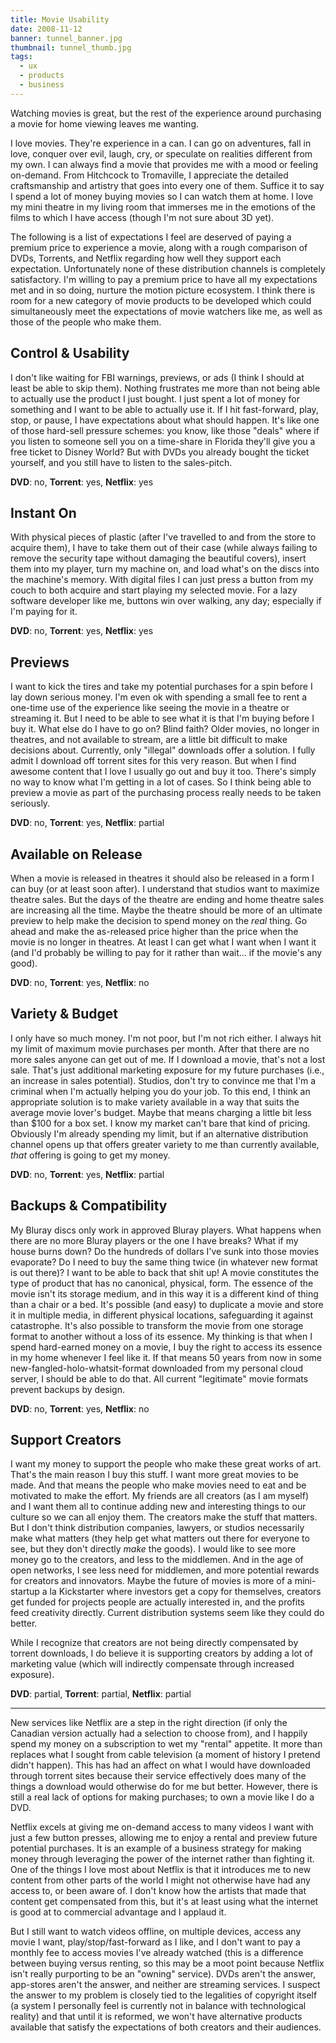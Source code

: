 ```yaml
---
title: Movie Usability
date: 2008-11-12
banner: tunnel_banner.jpg
thumbnail: tunnel_thumb.jpg
tags:
  - ux
  - products
  - business
---
```


Watching  movies is great, but the rest of the experience around purchasing a
movie for home viewing leaves me wanting.

I love movies. They're experience in a can. I can go on adventures, fall in
love, conquer over evil, laugh, cry, or speculate on realities different from
my own. I can always find a movie that provides me with a mood or feeling
on-demand. From Hitchcock to Tromaville, I appreciate the detailed
craftsmanship and artistry that goes into every one of them. Suffice it to say
I spend a lot of money buying movies so I can watch them at home. I love my
mini theatre in my living room that immerses me in the emotions of the films to
which I have access (though I'm not sure about 3D yet).

The following is a list of expectations I feel are deserved of paying a premium
price to experience a movie, along with a rough comparison of DVDs, Torrents,
and Netflix regarding how well they support each expectation. Unfortunately
none of these distribution channels is completely satisfactory. I'm willing to
pay a premium price to have all my expectations met and in so doing, nurture
the motion picture ecosystem. I think there is room for a new category of movie
products to be developed which could simultaneously meet the expectations of
movie watchers like me, as well as those of the people who make them.


Control & Usability
-------------------

I don't like waiting for FBI warnings, previews, or ads (I think I should at
least be able to skip them). Nothing frustrates me more than not being able to
actually use the product I just bought. I just spent a lot of money for
something and I want to be able to actually use it. If I hit fast-forward,
play, stop, or pause, I have expectations about what should happen. It's like
one of those hard-sell pressure schemes: you know, like those "deals" where if
you listen to someone sell you on a time-share in Florida they'll give you a
free ticket to Disney World? But with DVDs you already bought the ticket
yourself, and you still have to listen to the sales-pitch.

**DVD**: no, **Torrent**: yes, **Netflix**: yes


Instant On
----------

With physical pieces of plastic (after I've travelled to and from the store to
acquire them), I have to take them out of their case (while always failing to
remove the security tape without damaging the beautiful covers), insert them
into my player, turn my machine on, and load what's on the discs into the
machine's memory. With digital files I can just press a button from my couch to
both acquire and start playing my selected movie. For a lazy software developer
like me, buttons win over walking, any day; especially if I'm paying for it.

**DVD**: no, **Torrent**: yes, **Netflix**: yes


Previews
--------

I want to kick the tires and take my potential purchases for a spin before I lay
down serious money. I'm even ok with spending a small fee to rent a one-time
use of the experience like seeing the movie in a theatre or streaming it. But I
need to be able to see what it is that I'm buying before I buy it. What else do
I have to go on? Blind faith? Older movies, no longer in theatres, and not
available to stream, are a little bit difficult to make decisions about.
Currently, only "illegal" downloads offer a solution. I fully admit I download
off torrent sites for this very reason. But when I find awesome content that I
love I usually go out and buy it too. There's simply no way to know what I'm
getting in a lot of cases. So I think being able to preview a movie as part of
the purchasing process really needs to be taken seriously.

**DVD**: no, **Torrent**: yes, **Netflix**: partial


Available on Release
--------------------

When a movie is released in theatres it should also be released in a form I can
buy (or at least soon after). I understand that studios want to maximize
theatre sales. But the days of the theatre are ending and home theatre sales
are increasing all the time. Maybe the theatre should be more of an ultimate
preview to help make the decision to spend money on the *real* thing. Go ahead
and make the as-released price higher than the price when the movie is no
longer in theatres. At least I can get what I want when I want it (and I'd
probably be willing to pay for it rather than wait… if the movie's any good).

**DVD**: no, **Torrent**: yes, **Netflix**: no


Variety & Budget
----------------

I only have so much money. I'm not poor, but I'm not rich either. I always hit
my limit of maximum movie purchases per month. After that there are no more
sales anyone can get out of me. If I download a movie, that's not a lost sale.
That's just additional marketing exposure for my future purchases (i.e., an
increase in sales potential). Studios, don't try to convince me that I'm a
criminal when I'm actually helping you do your job. To this end, I think an
appropriate solution is to make variety available in a way that suits the
average movie lover's budget. Maybe that means charging a little bit less than
$100 for a box set. I know my market can't bare that kind of pricing. Obviously
I'm already spending my limit, but if an alternative distribution channel opens
up that offers greater variety to me than currently available, *that* offering
is going to get my money.

**DVD**: no, **Torrent**: yes, **Netflix**: partial


Backups & Compatibility
-----------------------

My Bluray discs only work in approved Bluray players. What happens when there
are no more Bluray players or the one I have breaks? What if my house burns
down? Do the hundreds of dollars I've sunk into those movies evaporate? Do I
need to buy the same thing twice (in whatever new format is out there)? I want
to be able to back that shit up! A movie constitutes the type of product that
has no canonical, physical, form. The essence of the movie isn't its storage
medium, and in this way it is a different kind of thing than a chair or a bed.
It's possible (and easy) to duplicate a movie and store it in multiple media,
in different physical locations, safeguarding it against catastrophe. It's also
possible to transform the movie from one storage format to another without a
loss of its essence. My thinking is that when I spend hard-earned money on a
movie, I buy the right to access its essence in my home whenever I feel like
it. If that means 50 years from now in some new-fangled-holo-whatsit-format
downloaded from my personal cloud server, I should be able to do that. All
current "legitimate" movie formats prevent backups by design.

**DVD**: no, **Torrent**: yes, **Netflix**: no


Support Creators
----------------

I want my money to support the people who make these great works of art. That's
the main reason I buy this stuff. I want more great movies to be made. And that
means the people who make movies need to eat and be motivated to make the
effort. My friends are all creators (as I am myself) and I want them all to
continue adding new and interesting things to our culture so we can all enjoy
them. The creators make the stuff that matters. But I don't think distribution
companies, lawyers, or studios necessarily make what matters (they help get
what matters out there for everyone to see, but they don't directly *make* the
goods). I would like to see more money go to the creators, and less to the
middlemen. And in the age of open networks, I see less need for middlemen, and
more potential rewards for creators and innovators. Maybe the future of movies
is more of a mini-startup a la Kickstarter where investors get a copy for
themselves, creators get funded for projects people are actually interested in,
and the profits feed creativity directly. Current distribution systems seem
like they could do better.

While I recognize that creators are not being directly compensated by torrent
downloads, I do believe it is supporting creators by adding a lot of marketing
value (which will indirectly compensate through increased exposure).

**DVD**: partial, **Torrent**: partial, **Netflix**: partial

---

New services like Netflix are a step in the right direction (if only the
Canadian version actually had a selection to choose from), and I happily spend
my money on a subscription to wet my "rental" appetite. It more than replaces
what I sought from cable television (a moment of history I pretend didn't
happen). This has had an affect on what I would have downloaded through torrent
sites because their service effectively does many of the things a download
would otherwise do for me but better. However, there is still a real lack of
options for making purchases; to own a movie like I do a DVD.

Netflix excels at giving me on-demand access to many videos I want with just a
few button presses, allowing me to enjoy a rental and preview future potential
purchases. It is an example of a business strategy for making money through
leveraging the power of the internet rather than fighting it. One of the things
I love most about Netflix is that it introduces me to new content from other
parts of the world I might not otherwise have had any access to, or been aware
of. I don't know how the artists that made that content get compensated from
this, but it's at least using what the internet is good at to commercial
advantage and I applaud it.

But I still want to watch videos offline, on multiple devices, access any movie
I want, play/stop/fast-forward as I like, and I don't want to pay a monthly fee
to access movies I've already watched (this is a difference between buying
versus renting, so this may be a moot point because Netflix isn't really
purporting to be an "owning" service). DVDs aren't the answer, app-stores
aren't the answer, and neither are streaming services. I suspect the answer to
my problem is closely tied to the legalities of copyright itself (a system I
personally feel is currently not in balance with technological reality) and
that until it is reformed, we won't have alternative products available that
satisfy the expectations of both creators and their audiences.

